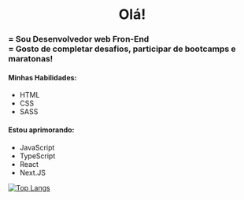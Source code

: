 <h1 align="center">Olá!</h1>
<h3>= Sou Desenvolvedor web Fron-End<br>= Gosto de completar desafios, participar de bootcamps e maratonas!</h3>
<h4>Minhas Habilidades:</h4>
<ul>
  <li>HTML</li>
  <li>CSS</li>
  <li>SASS</li>
</ul>
<h4>Estou aprimorando:</h4>
<ul>
  <li>JavaScript</li>
  <li>TypeScript</li>
  <li>React</li>
  <li>Next.JS</li>
</ul>

<!-- 
<h1 align="center">Hello!</h1>
<h3>= I'm a Front End Web Developer<br>= I enjoy completing challenges, participating in bootcamps and marathons!</h3>
<h4>Skills:</h4>
<ul>
  <li>HTML</li>
  <li>CSS</li>
  <li>SASS</li>
</ul>
<h4>Improving:</h4>
<ul>
  <li>JavaScript</li>
  <li>TypeScript</li>
  <li>React</li>
  <li>Next.JS</li>
</ul>
-->

[![Top Langs](https://github-readme-stats.vercel.app/api/top-langs/?username=Willianprof&layout=compact&theme=github_dark )](https://github.com/anuraghazra/github-readme-stats)
